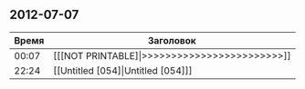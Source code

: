 ## 2012-07-07
| Время | Заголовок |
| --- | --- |
| 00:07 | [[[NOT PRINTABLE]\|>>>>>>>>>>>>>>>>>>>>>>>>]] |
| 22:24 | [[Untitled [054]\|Untitled [054]]] |
